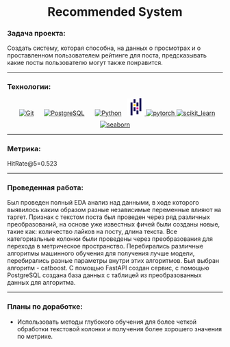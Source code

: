 <div align="center">
<h1>
  Recommended System
</h1>
</div>

### Задача проекта:
<div>
  Создать систему, которая способна, на данных о просмотрах и о проставленном пользователем рейтинге для поста, предсказывать какие посты пользователю могут также понравится.
</div>

---

### Технологии:
<div align="center">
  <a href="https://github.com/" target="_blank"><img style="margin: 10px" src="https://profilinator.rishav.dev/skills-assets/git-scm-icon.svg" alt="Git" width="40" height="40" /></a>  
  <a href="https://www.postgresql.org/" target="_blank"><img style="margin: 10px" src="https://profilinator.rishav.dev/skills-assets/postgresql-original-wordmark.svg" alt="PostgreSQL" width="40" height="40" /></a>  
  <a href="https://www.python.org/" target="_blank"><img style="margin: 10px" src="https://profilinator.rishav.dev/skills-assets/python-original.svg" alt="Python" width="40" height="40" /></a>  
  <a href="https://pandas.pydata.org/" target="_blank" rel="noreferrer"> <img src="https://raw.githubusercontent.com/devicons/devicon/2ae2a900d2f041da66e950e4d48052658d850630/icons/pandas/pandas-original.svg" alt="pandas" width="40" height="40"/> </a> 
  <a href="https://pytorch.org/" target="_blank" rel="noreferrer"> <img src="https://www.vectorlogo.zone/logos/pytorch/pytorch-icon.svg" alt="pytorch" width="40" height="40"/> </a> 
  <a href="https://scikit-learn.org/" target="_blank" rel="noreferrer"> <img src="https://upload.wikimedia.org/wikipedia/commons/0/05/Scikit_learn_logo_small.svg" alt="scikit_learn" width="40" height="40"/> </a> 
  <a href="https://seaborn.pydata.org/" target="_blank" rel="noreferrer"> <img src="https://seaborn.pydata.org/_images/logo-mark-lightbg.svg" alt="seaborn" width="40" height="40"/> </a>
</div>

---

### Метрика: 
<div>
  HitRate@5=0.523
</div>

---

### Проведенная работа:
<div>
  Был проведен полный EDA анализ над данными, в ходе которого выявилось каким образом разные независимые переменные влияют на таргет. Признак с текстом поста был проведен через ряд различных преобразований, на основе уже известных фичей были созданы новые, такие как: количество лайков на посту, длина текста. Все категориальные колонки были проведены через преобразования для перехода в метрическое пространство. Перебирались различные алгоритмы машинного обучения для получения лучше модели, перебирались разные параметры внутри этих алгоритмов. Был выбран алгоритм - catboost. С помощью FastAPI создан сервис, с помощью PostgreSQL создана база данных с таблицей из преобразованных данных для алгоритма.
</div>

---

### Планы по доработке:
<div>
  
  - Использовать методы глубокого обучения для более четкой обработки текстовой колонки и получения более хорошего значения по метрике.
 
</div>
